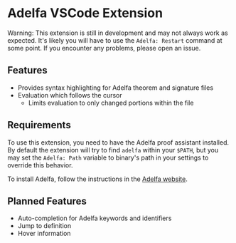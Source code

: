 # Adelfa VSCode Extension

Warning: This extension is still in development and may not always work as
expected. It's likely you will have to use the `Adelfa: Restart` command at some
point. If you encounter any problems, please open an issue.

## Features

- Provides syntax highlighting for Adelfa theorem and signature files
- Evaluation which follows the cursor
  - Limits evaluation to only changed portions within the file

## Requirements

To use this extension, you need to have the Adelfa proof assistant installed. By
default the extension will try to find `adelfa` within your `$PATH`, but you may
set the `Adelfa: Path` variable to binary's path in your settings to override
this behavior.

To install Adelfa, follow the instructions in the [Adelfa website](https://adelfa-prover.org/download).

## Planned Features

- Auto-completion for Adelfa keywords and identifiers
- Jump to definition
- Hover information

